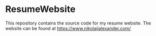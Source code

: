 # ResumeWebsite
This repository contains the source code for my resume website. The website can be found at https://www.nikolaijalexander.com/
